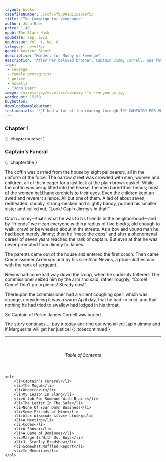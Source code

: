 ```yaml
---
layout: books
casefileNumber: 55ccf75fb3901011515aef53
title: "The Campaign for Vengeance"
author: John Baer
price: 1.49
opub: The Black Mask
opubdate: Sep. 1922
opubissue: Vol. 1, No. 6
category: novellas
genre: Amateur Sleuth
descriptive: "Murder: for Money or Revenge"
description: "After her beloved brother, Captain Jimmy Cornell, was found dead, with a small, white card on his chest bearing the words, The Mogal, Marguerite swore she’d bring the killers to justice."
tags: 
 - revenge
 - female protagonist
 - police
 - novella
 - "John Baer"
image: /assets/img/novellas/campaign-for-vengeance.jpg
wordcount: 15158
buybutton: 
downloadsamplebutton: 
testimonials: "\"I had a lot of fun reading through THE CAMPAIGN FOR VENGEANCE.\" &mdash; Micah Zontelli"
---
```


### Chapter 1
{: .chapternumber }

### Captain’s Funeral
{: .chaptertitle }

The coffin was carried from the house by eight pallbearers, all in the uniform of the force. The narrow street was crowded with men, women and children, all of them eager for a last look at the plain brown casket.
While the coffin was being lifted into the hearse, the men bared their heads; most of the women held handkerchiefs to their eyes. Even the children kept an awed and reverent silence. All but one of them. A lad of about seven, redheaded, chubby, strong-necked and slightly bandy, pushed his smaller sister and called out, “Look! Cap’n Jimmy’s in that!”

Cap’n Jimmy—that’s what he was to his friends in the neighborhood—and by “friends” we mean everyone within a radius of five blocks, old enough to walk, crawl or be wheeled about in the streets. As a boy and young man he had been merely Jimmy; then he “made the cops” and after a phenomenal career of seven years reached the rank of captain. But even at that he was never promoted from Jimmy to James.

The parents came out of the house and entered the first coach. Then came Commissioner Anderson and by his side Alan Nevins, a plain-clothesman with the rank of sergeant.

Nevins had come half way down the stoop, when he suddenly faltered. The commissioner seized him by the arm and said, rather roughly, “Come! Come! Don’t go to pieces! Steady now!”

Thereupon the commissioner had a violent coughing spell, which was strange, considering it was a warm April day, that he had no cold, and that nothing he had tried to swallow had lodged in his throat.

So Captain of Police James Cornell was buried.

The story continues &hellip; buy it today and find out who killed Cap’n Jimmy and if Marguerite will get her justice!
{: .tobecontinued }

<hr>
<br>

<div class="toc">
	<header>
		<h6>Table of Contents</h6>
	</header>

	<ol>
		<li>Captain’s Funeral</li>
		<li>The Mogul</li>
		<li>Undercover</li>
		<li>My Lesson In Slang</li>
		<li>A Job For Someone With Brains</li>
		<li>The Letter In The Safe</li>
		<li>None Of Your Damn Business</li>
		<li>Some Friends of Mine</li>
		<li>Blue Diamonds Silver Lining</li>
		<li>A Meeting</li>
		<li>Codes</li>
		<li>A Shover</li>
		<li>A Game of Dominoes</li>
		<li>Marge Is With Us, Boys</li>
		<li>J. Stanley Bradshaw</li>
		<li>Somewhat Muffled Report</li>
		<li>In Memoriam</li>
	</ol>

</div>